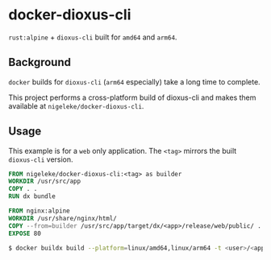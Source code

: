 # docker-dioxus-cli

`rust:alpine` + `dioxus-cli` built for `amd64` and `arm64`.

## Background

`docker` builds for `dioxus-cli` (`arm64` especially) take a long time to complete.

This project performs a cross-platform build of dioxus-cli and makes them available at `nigeleke/docker-dioxus-cli`.

## Usage

This example is for a `web` only application. The `<tag>` mirrors the built `dioxus-cli` version.

```Dockerfile
FROM nigeleke/docker-dioxus-cli:<tag> as builder
WORKDIR /usr/src/app
COPY . .
RUN dx bundle

FROM nginx:alpine
WORKDIR /usr/share/nginx/html/
COPY --from=builder /usr/src/app/target/dx/<app>/release/web/public/ .
EXPOSE 80
```

```bash
$ docker buildx build --platform=linux/amd64,linux/arm64 -t <user>/<app> .
```

